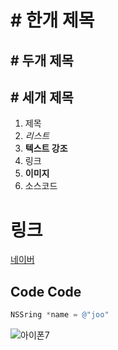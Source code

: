 # # 한개 제목
## # 두개 제목
## # 세개 제목
  1. 제목
  1. _리스트_
  1. **텍스트 강조**
  1. 링크
  1. __이미지__
  2. 소스코드

# 링크
[네이버](www.naver.com)

## Code Code
```objective-c
NSSring *name = @"joo"
```

![아이폰7](https://9to5mac.files.wordpress.com/2016/09/iphone-7-06.png?w=300)
